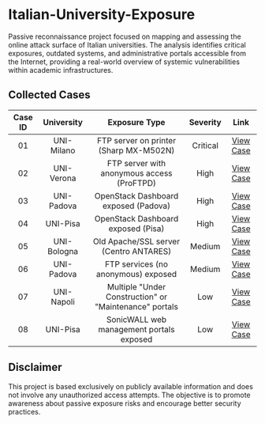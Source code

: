 # Italian-University-Exposure
Passive reconnaissance project focused on mapping and assessing the online attack surface of Italian universities. The analysis identifies critical exposures, outdated systems, and administrative portals accessible from the Internet, providing a real-world overview of systemic vulnerabilities within academic infrastructures.


## Collected Cases

| Case ID | University | Exposure Type | Severity | Link |
|:-------:|:-----------:|:-------------:|:--------:|:----:|
| 01 | UNI-Milano | FTP server on printer (Sharp MX-M502N) | Critical | [View Case](cases/case-01.md) |
| 02 | UNI-Verona | FTP server with anonymous access (ProFTPD) | High | [View Case](cases/case-02.md) |
| 03 | UNI-Padova | OpenStack Dashboard exposed (Padova) | High | [View Case](cases/case-03.md) |
| 04 | UNI-Pisa | OpenStack Dashboard exposed (Pisa) | High | [View Case](cases/case-04.md) |
| 05 | UNI-Bologna | Old Apache/SSL server (Centro ANTARES) | Medium | [View Case](cases/case-05.md) |
| 06 | UNI-Padova | FTP services (no anonymous) exposed | Medium | [View Case](cases/case-06.md) |
| 07 | UNI-Napoli | Multiple "Under Construction" or "Maintenance" portals | Low | [View Case](cases/case-07.md) |
| 08 | UNI-Pisa | SonicWALL web management portals exposed | Low | [View Case](cases/case-08.md) |

## Disclaimer

This project is based exclusively on publicly available information and does not involve any unauthorized access attempts. The objective is to promote awareness about passive exposure risks and encourage better security practices.

